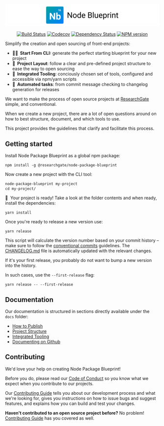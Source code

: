 <p align="center">
  <img alt="Node Blueprint" src=".github/logo.svg" width="888">
</p>

<p align="center">
  <a href="https://travis-ci.org/researchgate/node-package-blueprint"><img alt="Build Status" src="https://travis-ci.org/researchgate/node-package-blueprint.svg?branch=master"></a>
  <a href="https://codecov.io/gh/researchgate/node-package-blueprint"><img alt="Codecov" src="https://img.shields.io/codecov/c/github/researchgate/node-package-blueprint.svg"></a>
  <a href="https://dependencyci.com/github/researchgate/node-package-blueprint"><img alt="Dependency Status" src="https://dependencyci.com/github/researchgate/node-package-blueprint/badge"></a>
  <a href="https://www.npmjs.com/package/@researchgate/node-package-blueprint"><img alt="NPM version" src="https://img.shields.io/npm/v/@researchgate/node-package-blueprint.svg"></a>
</p>

Simplify the creation and open sourcing of front-end projects:

- **👩‍💻&nbsp;&nbsp;Start From CLI:** generate the perfect starting blueprint for your new project
- **📐&nbsp;&nbsp;Project Layout**: follow a clear and pre-defined project structure to ease the way to open sourcing
- **🔧&nbsp;&nbsp;Integrated Tooling**: conciously chosen set of tools, configured and accessible via npm/yarn scripts
- **🎡&nbsp;&nbsp;Automated tasks**: from commit message checking to changelog generation for releases

We want to make the process of open source projects at [ResearchGate](https://github.com/researchgate) simple, and conventional.

When we create a new project, there are a lot of open questions around on how to best structure, document, and which tools to use.

This project provides the guidelines that clarify and facilitate this process.

## Getting started

Install Node Package Blueprint as a global npm package:

```
npm install -g @researchgate/node-package-blueprint
```

Now create a new project with the CLI tool:

```
node-package-blueprint my-project
cd my-project/
```

🏁&nbsp;&nbsp;Your project is ready! Take a look at the folder contents and when ready, install the dependencies:

```
yarn install
```

Once you're ready to release a new version use:

```
yarn release
```

This script will calculate the version number based on your commit history – make sure to follow the [conventional commits](conventionalcommits.org) guidelines. The [CHANGELOG.md](./CHANGELOG.md) file is automatically updated with the relevant changes.

If it's your first release, you probably do not want to bump a new version into the history.

In such cases, use the `--first-release` flag:

```
yarn release -- --first-release
```

## Documentation

Our documentation is structured in sections directly available under the `docs` folder:

- [How to Publish](./docs/docs/publishing.md)
- [Project Structure](./docs/docs/project-structure.md)
- [Integrated Tooling](./docs/docs/integrated-tooling.md)
- [Documenting on Github](./docs/docs/documenting-on-github.md)

## Contributing

We'd love your help on creating Node Package Blueprint!

Before you do, please read our [Code of Conduct](.github/CODE_OF_CONDUCT.md) so you know what we expect when you contribute to our projects.

Our [Contributing Guide](.github/CONTRIBUTING.md) tells you about our development process and what we're looking for, gives you instructions on how to issue bugs and suggest features, and explains how you can build and test your changes.

**Haven't contributed to an open source project before?** No problem! [Contributing Guide](.github/CONTRIBUTING.md) has you covered as well.